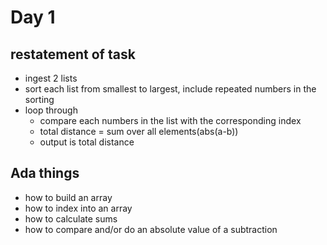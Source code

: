 # Day 1


## restatement of task

- ingest 2 lists
- sort each list from smallest to largest, include repeated numbers in the sorting
- loop through 
    - compare each numbers in the list with the corresponding index
    - total distance = sum over all elements(abs(a-b))
    - output is total distance

## Ada things

- how to build an array
- how to index into an array
- how to calculate sums
- how to compare and/or do an absolute value of a subtraction

